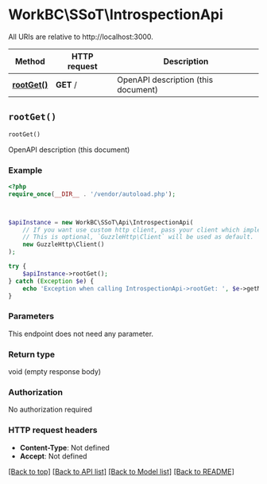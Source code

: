 # WorkBC\SSoT\IntrospectionApi

All URIs are relative to http://localhost:3000.

Method | HTTP request | Description
------------- | ------------- | -------------
[**rootGet()**](IntrospectionApi.md#rootGet) | **GET** / | OpenAPI description (this document)


## `rootGet()`

```php
rootGet()
```

OpenAPI description (this document)

### Example

```php
<?php
require_once(__DIR__ . '/vendor/autoload.php');



$apiInstance = new WorkBC\SSoT\Api\IntrospectionApi(
    // If you want use custom http client, pass your client which implements `GuzzleHttp\ClientInterface`.
    // This is optional, `GuzzleHttp\Client` will be used as default.
    new GuzzleHttp\Client()
);

try {
    $apiInstance->rootGet();
} catch (Exception $e) {
    echo 'Exception when calling IntrospectionApi->rootGet: ', $e->getMessage(), PHP_EOL;
}
```

### Parameters

This endpoint does not need any parameter.

### Return type

void (empty response body)

### Authorization

No authorization required

### HTTP request headers

- **Content-Type**: Not defined
- **Accept**: Not defined

[[Back to top]](#) [[Back to API list]](../../README.md#endpoints)
[[Back to Model list]](../../README.md#models)
[[Back to README]](../../README.md)
